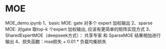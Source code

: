 # MOE
MOE_demo.ipynb 
1、basic MOE: gate 对多个 expert 加权输出
2、sparse MOE: 对gate 取top-k 个expert 加权输出, 应该有更简单的矩阵实现方式
3、SharedExpertMOE（deepseek方式）： 共享专家 和 SparseMOE 结果相加进行输出
4、损失函数：mse损失 + 0.01 * 负载均衡损失
